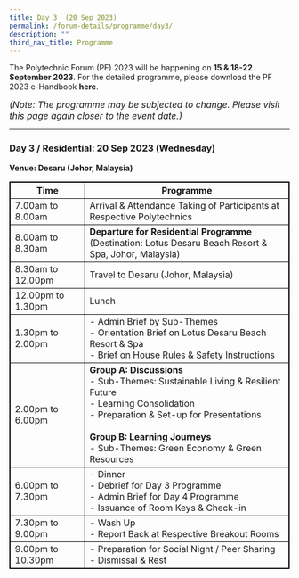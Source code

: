 ```yaml
---
title: Day 3  (20 Sep 2023)
permalink: /forum-details/programme/day3/
description: ""
third_nav_title: Programme
---
```

The Polytechnic Forum (PF) 2023 will be happening on **15 &amp; 18-22 September 2023**. For the detailed programme, please download the&nbsp;PF 2023 e-Handbook **here**.

<font size="-0.5"><i>(Note: The programme may be subjected to change. Please visit this page again closer to the event date.)</i></font>
<hr>

### **Day 3 / Residential: 20 Sep 2023 (Wednesday)**
<b>Venue: Desaru (Johor, Malaysia)</b>

<style>
table, th, td {
  border:1px solid black;
}
</style>

<table style="width:100%">
  <tbody><tr>
    <th>Time</th>
    <th>Programme</th>
  </tr>
  <tr>
    <td>7.00am to 8.00am</td>
    <td>Arrival &amp; Attendance Taking of Participants at Respective Polytechnics</td>
  </tr>
  <tr>
		<td>8.00am to 8.30am</td>
		<td><b>Departure for Residential Programme</b><br>(Destination: Lotus Desaru Beach Resort &amp; Spa, Johor, Malaysia)</td>
  </tr>
		<tr>
    <td>8.30am to 12.00pm</td>
		<td>Travel to Desaru (Johor, Malaysia)</td>
  </tr>
		<tr>
		<td>12.00pm to 1.30pm</td>
    <td>Lunch</td>
			</tr>
		<tr>
		<td>1.30pm to 2.00pm</td>
    <td>- Admin Brief by Sub-Themes<br>- Orientation Brief on Lotus Desaru Beach Resort &amp; Spa<br>- Brief on House Rules &amp; Safety Instructions</td>
  </tr>
  <tr>
		<td>2.00pm to 6.00pm</td>
		<td><b>Group A: Discussions</b><br>- Sub-Themes: Sustainable Living &amp; Resilient Future<br>- Learning Consolidation<br>- Preparation &amp; Set-up for Presentations<br><br><b>Group B: Learning Journeys</b><br>- Sub-Themes: Green Economy &amp; Green Resources</td>
  </tr>
		<tr>
			<td>6.00pm to 7.30pm</td>
			<td>- Dinner<br>- Debrief for Day 3 Programme<br>- Admin Brief for Day 4 Programme<br>- Issuance of Room Keys &amp; Check-in</td>
  </tr>
		<tr>
			<td>7.30pm to 9.00pm</td>
    <td>- Wash Up<br>- Report Back at Respective Breakout Rooms</td>
  </tr>
  <tr>
		<td>9.00pm to 10.30pm</td>
    <td>- Preparation for Social Night / Peer Sharing<br>- Dismissal &amp; Rest</td>
  </tr>
  <tr>
</tr></tbody></table>